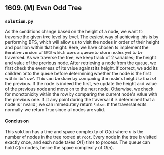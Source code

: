 ## 1609. (M) Even Odd Tree

### `solution.py`
As the conditions change based on the height of a node, we want to traverse the given tree level by level. The easiest way of achieving this is by performing BFS, which will allow us to visit the nodes in order of their height and position within that height. Here, we have chosen to implement the iterative version of BFS which uses a queue to store nodes yet to be traversed. As we traverse the tree, we keep track of 2 variables; the height and value of the previous node. After retrieving a node from the queue, we first check the evenness of its value against its height. If correct, we add its children onto the queue before determining whether the node is the first within its 'row'. This can be done by comparing the node's height to that of the previous. If the node is indeed the first, we update the height and value of the previous node and move on to the next node. Otherwise, we check for monotonicity within the row by comparing the current node's value with the previous one. If at any point during the traversal it is determined that a node is 'invalid', we can immediately return `False`. If the traversal exits normally, we return `True` since all nodes are valid.  

#### Conclusion
This solution has a time and space complexity of $O(n)$ where $n$ is the number of nodes in the tree rooted at `root`. Every node in the tree is visited exactly once, and each node takes $O(1)$ time to process. The queue can hold $O(n)$ nodes, hence the space complexity of $O(n)$.  
  

